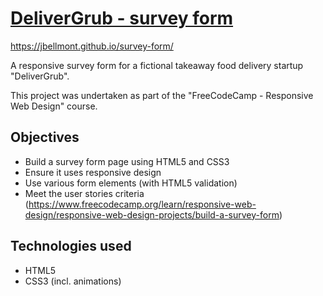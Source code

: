 # [DeliverGrub - survey form](https://jbellmont.github.io/survey-form/)

https://jbellmont.github.io/survey-form/

A responsive survey form for a fictional takeaway food delivery startup "DeliverGrub".

This project was undertaken as part of the "FreeCodeCamp - Responsive Web Design" course.

## Objectives
- Build a survey form page using HTML5 and CSS3
- Ensure it uses responsive design
- Use various form elements (with HTML5 validation)
- Meet the user stories criteria (https://www.freecodecamp.org/learn/responsive-web-design/responsive-web-design-projects/build-a-survey-form) 

## Technologies used
- HTML5
- CSS3 (incl. animations)
